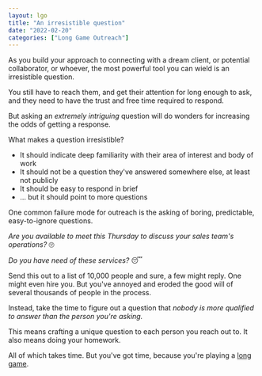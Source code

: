 ```yaml
---
layout: lgo
title: "An irresistible question"
date: "2022-02-20"
categories: ["Long Game Outreach"]
---
```


As you build your approach to connecting with a dream client, or potential collaborator, or whoever, the most powerful tool you can wield is an irresistible question.

You still have to reach them, and get their attention for long enough to ask, and they need to have the trust and free time required to respond.

But asking an _extremely intriguing_ question will do wonders for increasing the odds of getting a response.

What makes a question irresistible?

- It should indicate deep familiarity with their area of interest and body of work
- It should not be a question they've answered somewhere else, at least not publicly
- It should be easy to respond in brief
- ... but it should point to more questions

One common failure mode for outreach is the asking of boring, predictable, easy-to-ignore questions.

_Are you available to meet this Thursday to discuss your sales team's operations?_ 🙄

_Do you have need of these services?_ 😴

Send this out to a list of 10,000 people and sure, a few might reply. One might even hire you. But you've annoyed and eroded the good will of several thousands of people in the process.

Instead, take the time to figure out a question that _nobody is more qualified to answer than the person you're asking._

This means crafting a unique question to each person you reach out to. It also means doing your homework.

All of which takes time. But you've got time, because you're playing a [long game](/long-game-outreach-manifesto).
